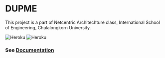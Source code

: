 # DUPME
This project is a part of Netcentric Architechture class, International School of Engineering, Chulalongkorn University.

![Heroku](https://pyheroku-badge.herokuapp.com/?app=dupme-backend&style=flat) ![Heroku](https://pyheroku-badge.herokuapp.com/?app=dupme-backend-staging&style=flat)

### See [Documentation](https://github.com/ktnsdev/dupme-backend/wiki)
